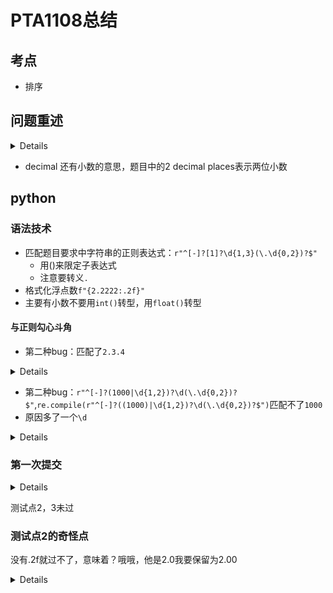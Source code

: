 # PTA1108总结
## 考点
- 排序

## 问题重述

<details>
    <summary>Details</summary>

![](https://raw.githubusercontent.com/ednow/cloudimg/main/githubio/20210707213717.png)
</details>

+ decimal 还有小数的意思，题目中的2 decimal places表示两位小数

## python
### 语法技术
+ 匹配题目要求中字符串的正则表达式：`r"^[-]?[1]?\d{1,3}(\.\d{0,2})?$"`
  + 用()来限定子表达式
  + 注意要转义`.`
+ 格式化浮点数`f"{2.2222:.2f}"`
+ 主要有小数不要用`int()`转型，用`float()`转型

#### 与正则勾心斗角

+ 第二种bug：匹配了`2.3.4`

<details>
    <summary>Details</summary>


![](https://raw.githubusercontent.com/ednow/cloudimg/main/githubio/20210707222848.png)

</details>


+ 第二种bug：`r"^[-]?(1000|\d{1,2})?\d(\.\d{0,2})?$"`,`re.compile(r"^[-]?((1000)|\d{1,2})?\d(\.\d{0,2})?$")`匹配不了`1000`
+ 原因多了一个`\d`

<details>
    <summary>Details</summary>

![](https://raw.githubusercontent.com/ednow/cloudimg/main/githubio/20210707230713.png)

</details>



### 第一次提交
<details>
    <summary>Details</summary>

![](https://raw.githubusercontent.com/ednow/cloudimg/main/githubio/20210707222149.png)
</details>

测试点2，3未过


### 测试点2的奇怪点
没有.2f就过不了，意味着？哦哦，他是2.0我要保留为2.00
<details>
    <summary>Details</summary>


![](https://raw.githubusercontent.com/ednow/cloudimg/main/githubio/20210707233017.png)

</details>

